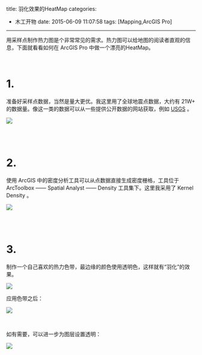 ﻿title: 羽化效果的HeatMap
categories:
  - 木工开物
date: 2015-06-09 11:07:58
tags: [Mapping,ArcGIS Pro]
---
用采样点制作热力图是个非常常见的需求。热力图可以给地图的阅读者直观的信息，下面就看看如何在 ArcGIS Pro 中做一个漂亮的HeatMap。

<br>

# 1.

准备好采样点数据，当然是量大更优。我这里用了全球地震点数据，大约有 21W+ 的数据量。像这一类的数据可以从一些提供公开数据的网站获取，例如 [USGS](http://earthquake.usgs.gov/earthquakes/feed/v1.0/csv.php) 。


![](http://img.blog.csdn.net/20150608105255424)

<br>

<br>

# 2.

使用 ArcGIS 中的密度分析工具可以从点数据直接生成密度栅格，工具位于 ArcToolbox —— Spatial Analyst —— Density 工具集下。这里我采用了 Kernel Density 。

![](http://img.blog.csdn.net/20150608141704212)


<br>

<br>

# 3.

制作一个自己喜欢的热力色带，最边缘的颜色使用透明色，这样就有“羽化”的效果。

![](http://img.blog.csdn.net/20150608142932524)

应用色带之后：

![](http://img.blog.csdn.net/20150608143314185)


<br>

如有需要，可以进一步为图层设置透明：

![](http://img.blog.csdn.net/20150609110455795)


